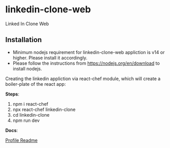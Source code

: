 # linkedin-clone-web
Linked In Clone Web

## Installation
* Minimum nodejs requirement for linkedin-clone-web appliction is v14 or higher. Please install it accordingly.
* Please follow the instructions from https://nodejs.org/en/download to install nodejs.

Creating the linkedin appliction via react-chef module, which will create a boiler-plate of the react app:

**Steps**:
1. npm i react-chef 
2. npx react-chef linkedin-clone
3. cd linkedin-clone
4. npm run dev

 **Docs**:
 
[Profile Readme](../blob/master/PROFILE.md)